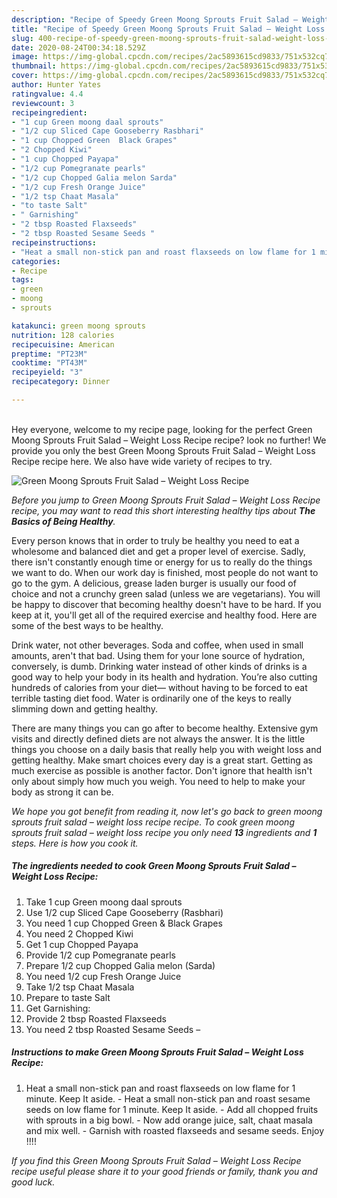 ```yaml
---
description: "Recipe of Speedy Green Moong Sprouts Fruit Salad – Weight Loss Recipe"
title: "Recipe of Speedy Green Moong Sprouts Fruit Salad – Weight Loss Recipe"
slug: 400-recipe-of-speedy-green-moong-sprouts-fruit-salad-weight-loss-recipe
date: 2020-08-24T00:34:18.529Z
image: https://img-global.cpcdn.com/recipes/2ac5893615cd9833/751x532cq70/green-moong-sprouts-fruit-salad-weight-loss-recipe-recipe-main-photo.jpg
thumbnail: https://img-global.cpcdn.com/recipes/2ac5893615cd9833/751x532cq70/green-moong-sprouts-fruit-salad-weight-loss-recipe-recipe-main-photo.jpg
cover: https://img-global.cpcdn.com/recipes/2ac5893615cd9833/751x532cq70/green-moong-sprouts-fruit-salad-weight-loss-recipe-recipe-main-photo.jpg
author: Hunter Yates
ratingvalue: 4.4
reviewcount: 3
recipeingredient:
- "1 cup Green moong daal sprouts"
- "1/2 cup Sliced Cape Gooseberry Rasbhari"
- "1 cup Chopped Green  Black Grapes"
- "2 Chopped Kiwi"
- "1 cup Chopped Payapa"
- "1/2 cup Pomegranate pearls"
- "1/2 cup Chopped Galia melon Sarda"
- "1/2 cup Fresh Orange Juice"
- "1/2 tsp Chaat Masala"
- "to taste Salt"
- " Garnishing"
- "2 tbsp Roasted Flaxseeds"
- "2 tbsp Roasted Sesame Seeds "
recipeinstructions:
- "Heat a small non-stick pan and roast flaxseeds on low flame for 1 minute. Keep It aside. Heat a small non-stick pan and roast sesame seeds on low flame for 1 minute. Keep It aside. Add all chopped fruits with sprouts in a big bowl. Now add orange juice, salt, chaat masala and mix well. Garnish with roasted flaxseeds and sesame seeds. Enjoy !!!!"
categories:
- Recipe
tags:
- green
- moong
- sprouts

katakunci: green moong sprouts 
nutrition: 128 calories
recipecuisine: American
preptime: "PT23M"
cooktime: "PT43M"
recipeyield: "3"
recipecategory: Dinner

---
```

<br>
Hey everyone, welcome to my recipe page, looking for the perfect Green Moong Sprouts Fruit Salad – Weight Loss Recipe recipe? look no further! We provide you only the best Green Moong Sprouts Fruit Salad – Weight Loss Recipe recipe here. We also have wide variety of recipes to try.
<br>


![Green Moong Sprouts Fruit Salad – Weight Loss Recipe](https://img-global.cpcdn.com/recipes/2ac5893615cd9833/751x532cq70/green-moong-sprouts-fruit-salad-weight-loss-recipe-recipe-main-photo.jpg)

<i>Before you jump to Green Moong Sprouts Fruit Salad – Weight Loss Recipe recipe, you may want to read this short interesting healthy tips about <strong>The Basics of Being Healthy</strong>.</i>

Every person knows that in order to truly be healthy you need to eat a wholesome and balanced diet and get a proper level of exercise. Sadly, there isn't constantly enough time or energy for us to really do the things we want to do. When our work day is finished, most people do not want to go to the gym. A delicious, grease laden burger is usually our food of choice and not a crunchy green salad (unless we are vegetarians). You will be happy to discover that becoming healthy doesn't have to be hard. If you keep at it, you'll get all of the required exercise and healthy food. Here are some of the best ways to be healthy.

Drink water, not other beverages. Soda and coffee, when used in small amounts, aren't that bad. Using them for your lone source of hydration, conversely, is dumb. Drinking water instead of other kinds of drinks is a good way to help your body in its health and hydration. You’re also cutting hundreds of calories from your diet— without having to be forced to eat terrible tasting diet food. Water is ordinarily one of the keys to really slimming down and getting healthy.

There are many things you can go after to become healthy. Extensive gym visits and directly defined diets are not always the answer. It is the little things you choose on a daily basis that really help you with weight loss and getting healthy. Make smart choices every day is a great start. Getting as much exercise as possible is another factor. Don't ignore that health isn't only about simply how much you weigh. You need to help to make your body as strong it can be. 


<i>We hope you got benefit from reading it, now let's go back to green moong sprouts fruit salad – weight loss recipe recipe. To cook green moong sprouts fruit salad – weight loss recipe you only need <strong>13</strong> ingredients and <strong>1</strong> steps. Here is how you cook it.
</i>

##### The ingredients needed to cook Green Moong Sprouts Fruit Salad – Weight Loss Recipe:

1. Take 1 cup Green moong daal sprouts
1. Use 1/2 cup Sliced Cape Gooseberry (Rasbhari)
1. You need 1 cup Chopped Green &amp; Black Grapes
1. You need 2 Chopped Kiwi
1. Get 1 cup Chopped Payapa
1. Provide 1/2 cup Pomegranate pearls
1. Prepare 1/2 cup Chopped Galia melon (Sarda)
1. You need 1/2 cup Fresh Orange Juice
1. Take 1/2 tsp Chaat Masala
1. Prepare to taste Salt
1. Get  Garnishing:
1. Provide 2 tbsp Roasted Flaxseeds
1. You need 2 tbsp Roasted Sesame Seeds –


##### Instructions to make Green Moong Sprouts Fruit Salad – Weight Loss Recipe:

1. Heat a small non-stick pan and roast flaxseeds on low flame for 1 minute. Keep It aside. - Heat a small non-stick pan and roast sesame seeds on low flame for 1 minute. Keep It aside. - Add all chopped fruits with sprouts in a big bowl. - Now add orange juice, salt, chaat masala and mix well. - Garnish with roasted flaxseeds and sesame seeds. Enjoy !!!!


<i>If you find this Green Moong Sprouts Fruit Salad – Weight Loss Recipe recipe useful please share it to your good friends or family, thank you and good luck.</i>
